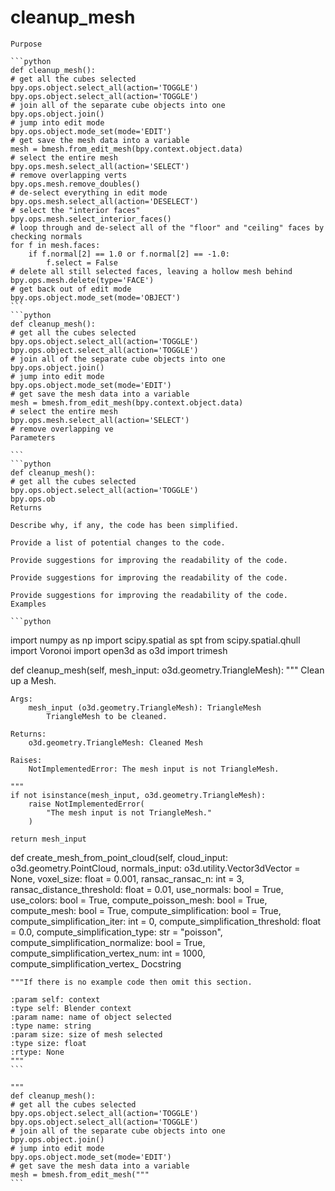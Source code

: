 # cleanup_mesh

    Purpose

    ```python
    def cleanup_mesh():
    # get all the cubes selected
    bpy.ops.object.select_all(action='TOGGLE')
    bpy.ops.object.select_all(action='TOGGLE')
    # join all of the separate cube objects into one
    bpy.ops.object.join()
    # jump into edit mode
    bpy.ops.object.mode_set(mode='EDIT')
    # get save the mesh data into a variable
    mesh = bmesh.from_edit_mesh(bpy.context.object.data)
    # select the entire mesh
    bpy.ops.mesh.select_all(action='SELECT')
    # remove overlapping verts
    bpy.ops.mesh.remove_doubles()
    # de-select everything in edit mode
    bpy.ops.mesh.select_all(action='DESELECT')
    # select the "interior faces"
    bpy.ops.mesh.select_interior_faces()
    # loop through and de-select all of the "floor" and "ceiling" faces by checking normals
    for f in mesh.faces:
        if f.normal[2] == 1.0 or f.normal[2] == -1.0:
            f.select = False
    # delete all still selected faces, leaving a hollow mesh behind
    bpy.ops.mesh.delete(type='FACE')
    # get back out of edit mode
    bpy.ops.object.mode_set(mode='OBJECT')
    ```
    ```python
    def cleanup_mesh():
    # get all the cubes selected
    bpy.ops.object.select_all(action='TOGGLE')
    bpy.ops.object.select_all(action='TOGGLE')
    # join all of the separate cube objects into one
    bpy.ops.object.join()
    # jump into edit mode
    bpy.ops.object.mode_set(mode='EDIT')
    # get save the mesh data into a variable
    mesh = bmesh.from_edit_mesh(bpy.context.object.data)
    # select the entire mesh
    bpy.ops.mesh.select_all(action='SELECT')
    # remove overlapping ve
    Parameters

    ```
    ```python
    def cleanup_mesh():
    # get all the cubes selected
    bpy.ops.object.select_all(action='TOGGLE')
    bpy.ops.ob
    Returns

    Describe why, if any, the code has been simplified.

    Provide a list of potential changes to the code.

    Provide suggestions for improving the readability of the code.

    Provide suggestions for improving the readability of the code.

    Provide suggestions for improving the readability of the code.
    Examples

    ```python
import numpy as np
import scipy.spatial as spt
from scipy.spatial.qhull import Voronoi
import open3d as o3d
import trimesh

def cleanup_mesh(self, mesh_input: o3d.geometry.TriangleMesh):
    """
    Clean up a Mesh.

    Args:
        mesh_input (o3d.geometry.TriangleMesh): TriangleMesh
            TriangleMesh to be cleaned.

    Returns:
        o3d.geometry.TriangleMesh: Cleaned Mesh

    Raises:
        NotImplementedError: The mesh input is not TriangleMesh.

    """
    if not isinstance(mesh_input, o3d.geometry.TriangleMesh):
        raise NotImplementedError(
            "The mesh input is not TriangleMesh."
        )

    return mesh_input


def create_mesh_from_point_cloud(self, cloud_input: o3d.geometry.PointCloud,
                                 normals_input: o3d.utility.Vector3dVector = None,
                                 voxel_size: float = 0.001,
                                 ransac_ransac_n: int = 3,
                                 ransac_distance_threshold: float = 0.01,
                                 use_normals: bool = True,
                                 use_colors: bool = True,
                                 compute_poisson_mesh: bool = True,
                                 compute_mesh: bool = True,
                                 compute_simplification: bool = True,
                                 compute_simplification_iter: int = 0,
                                 compute_simplification_threshold: float = 0.0,
                                 compute_simplification_type: str = "poisson",
                                 compute_simplification_normalize: bool = True,
                                 compute_simplification_vertex_num: int = 1000,
                                 compute_simplification_vertex_
    Docstring

    """If there is no example code then omit this section.

    :param self: context
    :type self: Blender context
    :param name: name of object selected
    :type name: string
    :param size: size of mesh selected
    :type size: float
    :rtype: None
    """
    ```

    """
    def cleanup_mesh():
    # get all the cubes selected
    bpy.ops.object.select_all(action='TOGGLE')
    bpy.ops.object.select_all(action='TOGGLE')
    # join all of the separate cube objects into one
    bpy.ops.object.join()
    # jump into edit mode
    bpy.ops.object.mode_set(mode='EDIT')
    # get save the mesh data into a variable
    mesh = bmesh.from_edit_mesh("""
    ```